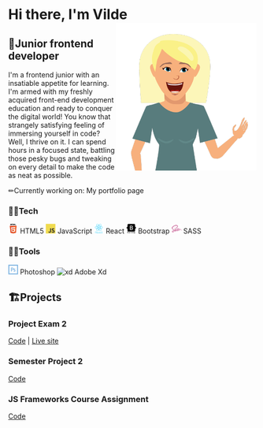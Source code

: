 # Hi there, I'm Vilde <img src='gitme.png' alt='avatar' height='300' style='float: right'/>
 
## 👶Junior frontend developer 
I'm a frontend junior with an insatiable appetite for learning. I'm armed with my freshly acquired front-end development education and ready to conquer the digital world! You know that strangely satisfying feeling of immersing yourself in code? Well, I thrive on it. I can spend hours in a focused state, battling those pesky bugs and tweaking on every detail to make the code as neat as possible.

✏Currently working on: My portfolio page


### 👩‍💻Tech
<img src="https://raw.githubusercontent.com/devicons/devicon/master/icons/html5/html5-original-wordmark.svg" alt="html5" width="20" height="20"/> HTML5
<img src="https://raw.githubusercontent.com/devicons/devicon/master/icons/javascript/javascript-original.svg" alt="javascript" width="20" height="20"/> JavaScript
<img src="https://raw.githubusercontent.com/devicons/devicon/master/icons/react/react-original-wordmark.svg" alt="react" width="20" height="20"/> React 
<img src="https://raw.githubusercontent.com/devicons/devicon/master/icons/bootstrap/bootstrap-plain-wordmark.svg" alt="bootstrap" width="20"   height="20"/> Bootstrap
<img src="https://raw.githubusercontent.com/devicons/devicon/master/icons/sass/sass-original.svg" alt="sass" width="20" height="20"/> SASS

### 👩‍🔧Tools 
<img src="https://raw.githubusercontent.com/devicons/devicon/master/icons/photoshop/photoshop-line.svg" alt="photoshop" width="20" height="20"/> Photoshop
<img src="https://cdn.worldvectorlogo.com/logos/adobe-xd.svg" alt="xd" width="20" height="20"/> Adobe Xd

## 🏗Projects

### Project Exam 2
[Code](https://github.com/vildehalvorsen/project-exam-2/) | [Live site](https://hwuapp.netlify.com/)

### Semester Project 2
[Code](https://github.com/vildehalvorsen/semester-project-2)

### JS Frameworks Course Assignment
[Code](https://github.com/vildehalvorsen/js-frameworks-ca)

